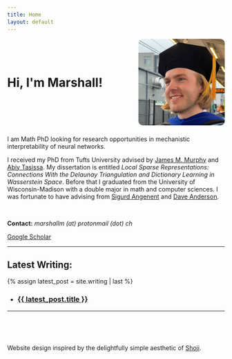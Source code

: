 ```yaml
---
title: Home
layout: default
---
```


<div style="display: flex; align-items: center; justify-content: space-between; margin-bottom: 20px;">
  <h1 style="margin: 0; font-size: 2em; flex-grow: 1;">Hi, I'm Marshall!</h1>
  <div class="framed-image">
    <img src="assets/dr_piel.jpeg" alt="Me as a fresh PhD" style="width: 200px; height: auto; border-radius: 10px;">
  </div>
</div>
I am Math PhD looking for research opportunities in mechanistic interpretability of neural networks. 

I received my PhD from Tufts University advised by [James M. Murphy](https://jmurphy.math.tufts.edu/) and [Abiy Tasissa](https://abiy-tasissa.github.io/index.html). My dissertation is entitled *Local Sparse Representations: Connections With the Delaunay Triangulation and Dictionary Learning in Wasserstein Space*. Before that I graduated from the University of Wisconsin-Madison with a double major in math and computer sciences. I was fortunate to have advising from [Sigurd Angenent](https://people.math.wisc.edu/~angenent/) and [Dave Anderson](https://people.math.wisc.edu/~dfanderson/). 


&nbsp;
&nbsp;

**Contact:** *marshallm (at) protonmail (dot) ch*

[Google Scholar](https://scholar.google.com/citations?user=yH_Kz7IAAAAJ&hl=en)

---

## Latest Writing:
{% assign latest_post = site.writing | last %}
<div class="blog">
<ul class="spaced-list">
    <li>
      <h3><a href="{{ latest_post.url }}">{{ latest_post.title }}</a></h3>
    </li>
</ul>
</div>
 

---
&nbsp;
&nbsp;

&nbsp;
&nbsp;


Website design inspired by the delightfully simple aesthetic of [Shoji](https://en.wikipedia.org/wiki/Shoji).
